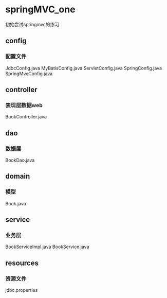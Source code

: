 # springMVC_one
初始尝试springmvc的练习
## config
  ### 配置文件
  JdbcConfig.java
  MyBatisConfig.java
  ServletConfig.java
  SpringConfig.java
  SpringMvcConfig.java
## controller
  ### 表现层数据web
  BookController.java
## dao
  ### 数据层
  BookDao.java
## domain
  ### 模型
  Book.java
## service
  ### 业务层
  BookServiceImpl.java
  BookService.java
## resources
  ### 资源文件
  jdbc.properties
